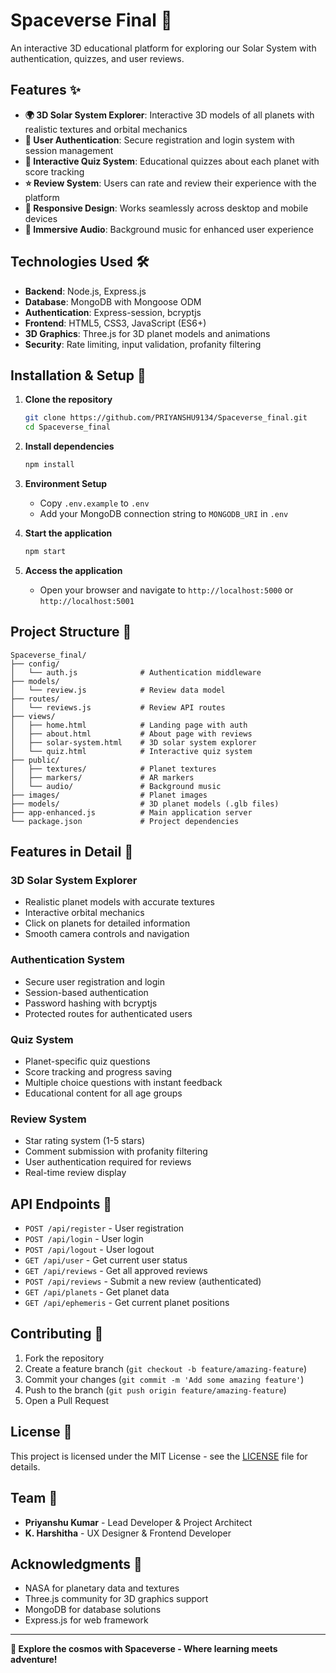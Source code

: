 # Spaceverse Final 🚀

An interactive 3D educational platform for exploring our Solar System with authentication, quizzes, and user reviews.

## Features ✨

- **🌍 3D Solar System Explorer**: Interactive 3D models of all planets with realistic textures and orbital mechanics
- **🔐 User Authentication**: Secure registration and login system with session management
- **🧠 Interactive Quiz System**: Educational quizzes about each planet with score tracking
- **⭐ Review System**: Users can rate and review their experience with the platform
- **📱 Responsive Design**: Works seamlessly across desktop and mobile devices
- **🎵 Immersive Audio**: Background music for enhanced user experience

## Technologies Used 🛠️

- **Backend**: Node.js, Express.js
- **Database**: MongoDB with Mongoose ODM
- **Authentication**: Express-session, bcryptjs
- **Frontend**: HTML5, CSS3, JavaScript (ES6+)
- **3D Graphics**: Three.js for 3D planet models and animations
- **Security**: Rate limiting, input validation, profanity filtering

## Installation & Setup 🔧

1. **Clone the repository**
   ```bash
   git clone https://github.com/PRIYANSHU9134/Spaceverse_final.git
   cd Spaceverse_final
   ```

2. **Install dependencies**
   ```bash
   npm install
   ```

3. **Environment Setup**
   - Copy `.env.example` to `.env`
   - Add your MongoDB connection string to `MONGODB_URI` in `.env`

4. **Start the application**
   ```bash
   npm start
   ```

5. **Access the application**
   - Open your browser and navigate to `http://localhost:5000` or `http://localhost:5001`

## Project Structure 📁

```
Spaceverse_final/
├── config/
│   └── auth.js              # Authentication middleware
├── models/
│   └── review.js            # Review data model
├── routes/
│   └── reviews.js           # Review API routes
├── views/
│   ├── home.html            # Landing page with auth
│   ├── about.html           # About page with reviews
│   ├── solar-system.html    # 3D solar system explorer
│   └── quiz.html            # Interactive quiz system
├── public/
│   ├── textures/            # Planet textures
│   ├── markers/             # AR markers
│   └── audio/               # Background music
├── images/                  # Planet images
├── models/                  # 3D planet models (.glb files)
├── app-enhanced.js          # Main application server
└── package.json             # Project dependencies
```

## Features in Detail 🌟

### 3D Solar System Explorer
- Realistic planet models with accurate textures
- Interactive orbital mechanics
- Click on planets for detailed information
- Smooth camera controls and navigation

### Authentication System
- Secure user registration and login
- Session-based authentication
- Password hashing with bcryptjs
- Protected routes for authenticated users

### Quiz System
- Planet-specific quiz questions
- Score tracking and progress saving
- Multiple choice questions with instant feedback
- Educational content for all age groups

### Review System
- Star rating system (1-5 stars)
- Comment submission with profanity filtering
- User authentication required for reviews
- Real-time review display

## API Endpoints 🔌

- `POST /api/register` - User registration
- `POST /api/login` - User login
- `POST /api/logout` - User logout
- `GET /api/user` - Get current user status
- `GET /api/reviews` - Get all approved reviews
- `POST /api/reviews` - Submit a new review (authenticated)
- `GET /api/planets` - Get planet data
- `GET /api/ephemeris` - Get current planet positions

## Contributing 🤝

1. Fork the repository
2. Create a feature branch (`git checkout -b feature/amazing-feature`)
3. Commit your changes (`git commit -m 'Add some amazing feature'`)
4. Push to the branch (`git push origin feature/amazing-feature`)
5. Open a Pull Request

## License 📄

This project is licensed under the MIT License - see the [LICENSE](LICENSE) file for details.

## Team 👥

- **Priyanshu Kumar** - Lead Developer & Project Architect
- **K. Harshitha** - UX Designer & Frontend Developer

## Acknowledgments 🙏

- NASA for planetary data and textures
- Three.js community for 3D graphics support
- MongoDB for database solutions
- Express.js for web framework

---

**🌌 Explore the cosmos with Spaceverse - Where learning meets adventure!**
